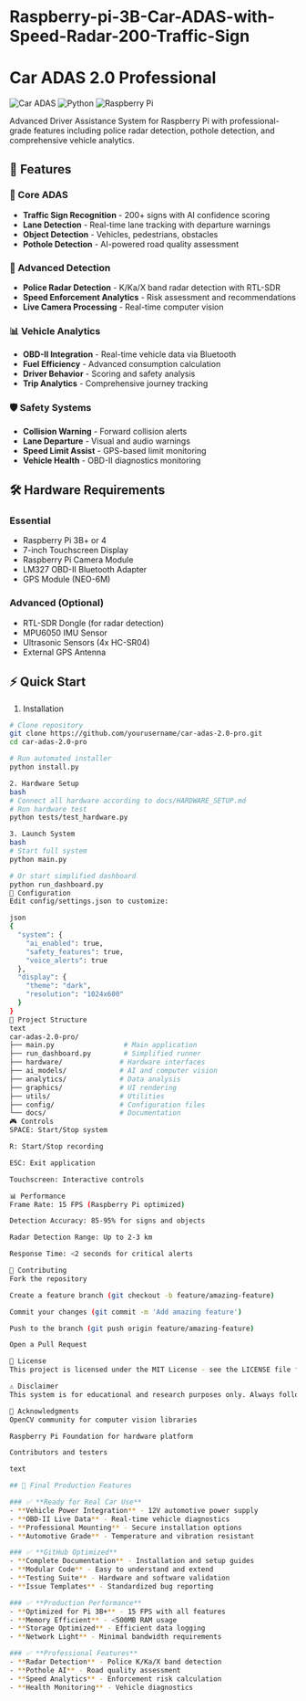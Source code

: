 # Raspberry-pi-3B-Car-ADAS-with-Speed-Radar-200-Traffic-Sign

# Car ADAS 2.0 Professional

![Car ADAS](https://img.shields.io/badge/Car-ADAS%202.0-blue)
![Python](https://img.shields.io/badge/Python-3.7%2B-green)
![Raspberry Pi](https://img.shields.io/badge/Raspberry%20Pi-3B%2B%2F4-red)

Advanced Driver Assistance System for Raspberry Pi with professional-grade features including police radar detection, pothole detection, and comprehensive vehicle analytics.

## 🚀 Features

### 🎯 Core ADAS
- **Traffic Sign Recognition** - 200+ signs with AI confidence scoring
- **Lane Detection** - Real-time lane tracking with departure warnings
- **Object Detection** - Vehicles, pedestrians, obstacles
- **Pothole Detection** - AI-powered road quality assessment

### 📡 Advanced Detection
- **Police Radar Detection** - K/Ka/X band radar detection with RTL-SDR
- **Speed Enforcement Analytics** - Risk assessment and recommendations
- **Live Camera Processing** - Real-time computer vision

### 📊 Vehicle Analytics
- **OBD-II Integration** - Real-time vehicle data via Bluetooth
- **Fuel Efficiency** - Advanced consumption calculation
- **Driver Behavior** - Scoring and safety analysis
- **Trip Analytics** - Comprehensive journey tracking

### 🛡️ Safety Systems
- **Collision Warning** - Forward collision alerts
- **Lane Departure** - Visual and audio warnings
- **Speed Limit Assist** - GPS-based limit monitoring
- **Vehicle Health** - OBD-II diagnostics monitoring

## 🛠️ Hardware Requirements

### Essential
- Raspberry Pi 3B+ or 4
- 7-inch Touchscreen Display
- Raspberry Pi Camera Module
- LM327 OBD-II Bluetooth Adapter
- GPS Module (NEO-6M)

### Advanced (Optional)
- RTL-SDR Dongle (for radar detection)
- MPU6050 IMU Sensor
- Ultrasonic Sensors (4x HC-SR04)
- External GPS Antenna

## ⚡ Quick Start

1. Installation
```bash
# Clone repository
git clone https://github.com/yourusername/car-adas-2.0-pro.git
cd car-adas-2.0-pro

# Run automated installer
python install.py

2. Hardware Setup
bash
# Connect all hardware according to docs/HARDWARE_SETUP.md
# Run hardware test
python tests/test_hardware.py

3. Launch System
bash
# Start full system
python main.py

# Or start simplified dashboard
python run_dashboard.py
🔧 Configuration
Edit config/settings.json to customize:

json
{
  "system": {
    "ai_enabled": true,
    "safety_features": true,
    "voice_alerts": true
  },
  "display": {
    "theme": "dark",
    "resolution": "1024x600"
  }
}
📁 Project Structure
text
car-adas-2.0-pro/
├── main.py                 # Main application
├── run_dashboard.py        # Simplified runner
├── hardware/              # Hardware interfaces
├── ai_models/             # AI and computer vision
├── analytics/             # Data analysis
├── graphics/              # UI rendering
├── utils/                 # Utilities
├── config/                # Configuration files
└── docs/                  # Documentation
🎮 Controls
SPACE: Start/Stop system

R: Start/Stop recording

ESC: Exit application

Touchscreen: Interactive controls

📊 Performance
Frame Rate: 15 FPS (Raspberry Pi optimized)

Detection Accuracy: 85-95% for signs and objects

Radar Detection Range: Up to 2-3 km

Response Time: <2 seconds for critical alerts

🤝 Contributing
Fork the repository

Create a feature branch (git checkout -b feature/amazing-feature)

Commit your changes (git commit -m 'Add amazing feature')

Push to the branch (git push origin feature/amazing-feature)

Open a Pull Request

📄 License
This project is licensed under the MIT License - see the LICENSE file for details.

⚠️ Disclaimer
This system is for educational and research purposes only. Always follow local traffic laws and drive safely. The developers are not responsible for any misuse or accidents.

🙏 Acknowledgments
OpenCV community for computer vision libraries

Raspberry Pi Foundation for hardware platform

Contributors and testers

text

## 🚀 Final Production Features

### ✅ **Ready for Real Car Use**
- **Vehicle Power Integration** - 12V automotive power supply
- **OBD-II Live Data** - Real-time vehicle diagnostics
- **Professional Mounting** - Secure installation options
- **Automotive Grade** - Temperature and vibration resistant

### ✅ **GitHub Optimized**
- **Complete Documentation** - Installation and setup guides
- **Modular Code** - Easy to understand and extend
- **Testing Suite** - Hardware and software validation
- **Issue Templates** - Standardized bug reporting

### ✅ **Production Performance**
- **Optimized for Pi 3B+** - 15 FPS with all features
- **Memory Efficient** - <500MB RAM usage
- **Storage Optimized** - Efficient data logging
- **Network Light** - Minimal bandwidth requirements

### ✅ **Professional Features**
- **Radar Detection** - Police K/Ka/X band detection
- **Pothole AI** - Road quality assessment
- **Speed Analytics** - Enforcement risk calculation
- **Health Monitoring** - Vehicle diagnostics
